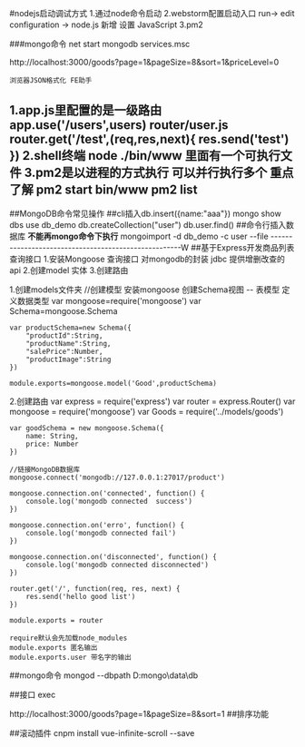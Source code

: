 #nodejs启动调试方式
1.通过node命令启动
2.webstorm配置启动入口
	run-> edit configuration -> node.js 新增 设置 JavaScript
3.pm2

###mongo命令
net start mongodb
services.msc

http://localhost:3000/goods?page=1&pageSize=8&sort=1&priceLevel=0

	浏览器JSON格式化 FE助手


1.app.js里配置的是一级路由
	app.use('/users',users)
	router/user.js 
	router.get('/test',(req,res,next){ 
		res.send('test')
	})
2.shell终端 node ./bin/www
	里面有一个可执行文件
3.pm2是以进程的方式执行 可以并行执行多个 ****重点了解****
	pm2 start bin/www
	pm2 list
-----------------------------------------------------
##MongoDB命令常见操作
##cli插入db.insert({name:"aaa"})
	mongo
	show dbs
	use db_demo
	db.createCollection("user")
	db.user.find()
##命令行插入数据库 
	****不能再mongo命令下执行****
	mongoimport -d db_demo -c user --file
-----------------------------------------------------W
##基于Express开发商品列表查询接口
1.安装Mongoose 查询接口 对mongodb的封装 jdbc 提供增删改查的api
2.创建model 实体
3.创建路由

1.创建models文件夹
	//创建模型 安装mongoose 创建Schema视图 -- 表模型 定义数据类型
	var mongoose=require('mongoose')
	var Schema=mongoose.Schema
	
	var productSchema=new Schema({
		"productId":String,
		"productName":String,
		"salePrice":Number,
		"productImage":String
	})
	
	module.exports=mongoose.model('Good',productSchema)
2.创建路由
	var express = require('express')
	var router = express.Router()
	var mongoose = require('mongoose')
	var Goods = require('../models/goods')
	
	var goodSchema = new mongoose.Schema({
		name: String,
		price: Number
	})
	
	//链接MongoDB数据库
	mongoose.connect('mongodb://127.0.0.1:27017/product')
	
	mongoose.connection.on('connected', function() {
		console.log('mongodb connected  success')
	})
	
	mongoose.connection.on('erro', function() {
		console.log('mongodb connected fail')
	})
	
	mongoose.connection.on('disconnected', function() {
		console.log('mongodb connected disconnected')
	})
	
	router.get('/', function(req, res, next) {
		res.send('hello good list')
	})
	
	module.exports = router

	require默认会先加载node_modules
	module.exports 匿名输出
	module.exports.user 带名字的输出

##mongo命令
mongod --dbpath D:mongo\data\db  

##接口
exec

http://localhost:3000/goods?page=1&pageSize=8&sort=1
##排序功能

##滚动插件
cnpm install vue-infinite-scroll --save

##